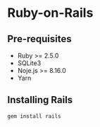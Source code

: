 # Ruby-on-Rails

## Pre-requisites

- Ruby >= 2.5.0
- SQLite3
- Noje.js >= 8.16.0
- Yarn


## Installing Rails

```term
gem install rails
```


